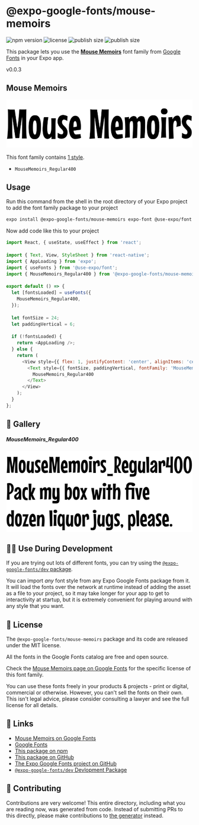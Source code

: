 # @expo-google-fonts/mouse-memoirs

![npm version](https://flat.badgen.net/npm/v/@expo-google-fonts/mouse-memoirs)
![license](https://flat.badgen.net/github/license/expo/google-fonts)
![publish size](https://flat.badgen.net/packagephobia/install/@expo-google-fonts/mouse-memoirs)
![publish size](https://flat.badgen.net/packagephobia/publish/@expo-google-fonts/mouse-memoirs)

This package lets you use the [**Mouse Memoirs**](https://fonts.google.com/specimen/Mouse+Memoirs) font family from [Google Fonts](https://fonts.google.com/) in your Expo app.

v0.0.3

## Mouse Memoirs

![Mouse Memoirs](./font-family.png)

This font family contains [1 style](#-gallery).

- `MouseMemoirs_Regular400`

## Usage

Run this command from the shell in the root directory of your Expo project to add the font family package to your project
```sh
expo install @expo-google-fonts/mouse-memoirs expo-font @use-expo/font
```

Now add code like this to your project
```js
import React, { useState, useEffect } from 'react';

import { Text, View, StyleSheet } from 'react-native';
import { AppLoading } from 'expo';
import { useFonts } from '@use-expo/font';
import { MouseMemoirs_Regular400 } from '@expo-google-fonts/mouse-memoirs';

export default () => {
  let [fontsLoaded] = useFonts({
    MouseMemoirs_Regular400,
  });

  let fontSize = 24;
  let paddingVertical = 6;

  if (!fontsLoaded) {
    return <AppLoading />;
  } else {
    return (
      <View style={{ flex: 1, justifyContent: 'center', alignItems: 'center' }}>
        <Text style={{ fontSize, paddingVertical, fontFamily: 'MouseMemoirs_Regular400' }}>
          MouseMemoirs_Regular400
        </Text>
      </View>
    );
  }
};

```

## 🔡 Gallery

##### MouseMemoirs_Regular400
![MouseMemoirs_Regular400](./36717824ce8893e8e49e371730b587484db4b095302a60970bffe613c3a81960.ttf.png)


## 👩‍💻 Use During Development

If you are trying out lots of different fonts, you can try using the [`@expo-google-fonts/dev` package](https://github.com/expo/google-fonts/tree/master/font-packages/dev#readme).

You can import *any* font style from any Expo Google Fonts package from it. It will load the fonts
over the network at runtime instead of adding the asset as a file to your project, so it may take longer
for your app to get to interactivity at startup, but it is extremely convenient
for playing around with any style that you want.

## 📖 License

The `@expo-google-fonts/mouse-memoirs` package and its code are released under the MIT license.

All the fonts in the Google Fonts catalog are free and open source.

Check the [Mouse Memoirs page on Google Fonts](https://fonts.google.com/specimen/Mouse+Memoirs) for the specific license of this font family.

You can use these fonts freely in your products & projects - print or digital, commercial or otherwise. However, you can't sell the fonts on their own. This isn't legal advice, please consider consulting a lawyer and see the full license for all details.

## 🔗 Links

- [Mouse Memoirs on Google Fonts](https://fonts.google.com/specimen/Mouse+Memoirs)
- [Google Fonts](https://fonts.google.com/)
- [This package on npm](https://www.npmjs.com/package/@expo-google-fonts/mouse-memoirs)
- [This package on GitHub](https://github.com/expo/google-fonts/tree/master/font-packages/mouse-memoirs)
- [The Expo Google Fonts project on GitHub](https://github.com/expo/google-fonts)
- [`@expo-google-fonts/dev` Devlopment Package](https://github.com/expo/google-fonts/tree/master/font-packages/dev)


## 🤝 Contributing

Contributions are very welcome! This entire directory, including what you are reading now, was generated from code. Instead of submitting PRs to this directly, please make contributions to [the generator](https://github.com/expo/google-fonts/tree/master/packages/generator) instead.
